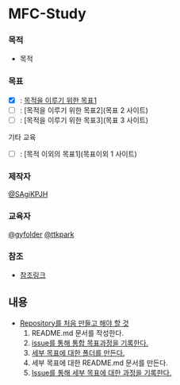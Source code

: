 # MFC-Study

### 목적
-  목적

### 목표
- [x] : [목적을 이루기 위한 목표1](https://github.com/SagiK-Repository/Nomal/tree/main/Chapter1.%20%EB%AA%A9%EC%A0%81%EC%9D%84%20%EC%9D%B4%EB%A3%A8%EA%B8%B0%20%EC%9C%84%ED%95%9C%20%EB%AA%A9%ED%91%9C1)
- [ ] : [목적을 이루기 위한 목표2](목표 2 사이트)
- [ ] : [목적을 이루기 위한 목표3](목표 3 사이트)

기타 교육
- [ ] : [목적 이외의 목표1](목표이외 1 사이트)

### 제작자
[@SAgiKPJH](https://github.com/SAgiKPJH)

### 교육자
[@gyfolder](https://github.com/gyfolder) [@ttkpark](https://github.com/ttkpark)

### 참조

- [참조링크](참조링크)


## 내용
 - [Repository를 처음 만들고 해야 할 것](https://github.com/SagiK-Repository/Nomal)
   1. README.md 문서를 작성한다.
   2. [issue를 통해 통합 목표과정을 기록한다.](https://github.com/SagiK-Repository/Nomal/issues/2)
   3. [세부 목표에 대한 폴더를 만든다.](https://github.com/SagiK-Repository/Nomal/tree/main/Chapter1.%20%EB%AA%A9%EC%A0%81%EC%9D%84%20%EC%9D%B4%EB%A3%A8%EA%B8%B0%20%EC%9C%84%ED%95%9C%20%EB%AA%A9%ED%91%9C1)
   4. 세부 목표에 대한 README.md 문서를 만든다.
   5. [Issue를 통해 세부 목표에 대한 과정을 기록한다.](https://github.com/SagiK-Repository/Nomal/issues/3)
